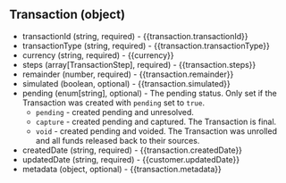 ## Transaction (object)
+ transactionId (string, required) - {{transaction.transactionId}}
+ transactionType (string, required) - {{transaction.transactionType}}
+ currency (string, required) - {{currency}}
+ steps (array[TransactionStep], required) - {{transaction.steps}}
+ remainder (number, required) - {{transaction.remainder}}
+ simulated (boolean, optional) - {{transaction.simulated}}
+ pending (enum[string], optional) - The pending status.  Only set if the Transaction was created with `pending` set to `true`.
    + `pending` - created pending and unresolved.
    + `capture` - created pending and captured.  The Transaction is final.
    + `void` - created pending and voided.  The Transaction was unrolled and all funds released back to their sources.
+ createdDate (string, required) - {{transaction.createdDate}}
+ updatedDate (string, required) - {{customer.updatedDate}}
+ metadata (object, optional) - {{transaction.metadata}}
